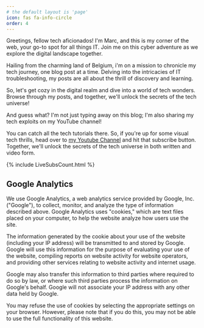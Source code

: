 ```yaml
---
# the default layout is 'page'
icon: fas fa-info-circle
order: 4
---
```


Greetings, fellow tech aficionados! I'm Marc, and this is my corner of the web, your go-to spot for all things IT. 
Join me on this cyber adventure as we explore the digital landscape together. 

Hailing from the charming land of Belgium, i'm on a mission to chronicle my tech journey, one blog post at a time. Delving into the intricacies of IT troubleshooting, my posts are all about the thrill of discovery and learning. 

So, let's get cozy in the digital realm and dive into a world of tech wonders. Browse through my posts, and together, we'll unlock the secrets of the tech universe!


And guess what? I'm not just typing away on this blog; I'm also sharing my tech exploits on my YouTube channel! 

You can catch all the tech tutorials there. So, if you're up for some visual tech thrills, head over to [my Youtube Channel](https://www.youtube.com/@marcmylemans) and hit that subscribe button. Together, we'll unlock the secrets of the tech universe in both written and video form.

{% include LiveSubsCount.html %}


## Google Analytics

We use Google Analytics, a web analytics service provided by Google, Inc. ("Google"), to collect, monitor, and analyze the type of information described above. Google Analytics uses "cookies," which are text files placed on your computer, to help the website analyze how users use the site.

The information generated by the cookie about your use of the website (including your IP address) will be transmitted to and stored by Google. Google will use this information for the purpose of evaluating your use of the website, compiling reports on website activity for website operators, and providing other services relating to website activity and internet usage.

Google may also transfer this information to third parties where required to do so by law, or where such third parties process the information on Google's behalf. Google will not associate your IP address with any other data held by Google.

You may refuse the use of cookies by selecting the appropriate settings on your browser. However, please note that if you do this, you may not be able to use the full functionality of this website.
